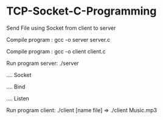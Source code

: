 # TCP-Socket-C-Programming

Send File using Socket from client to server 

Compile program : gcc -o server server.c

Compile program : gcc -o client client.c

Run program server: ./server

.... Socket

.... Bind

.... Listen

Run program client: ./client [name file] => ./client Music.mp3

